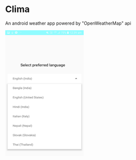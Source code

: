 # Clima
An android weather app powered by "OpenWeatherMap" api 

<img src="https://github.com/imsoumyaprakash/Clima-ITER/blob/master/Screenshot_20190611-003913_Clima.png" width="250" height="400">

